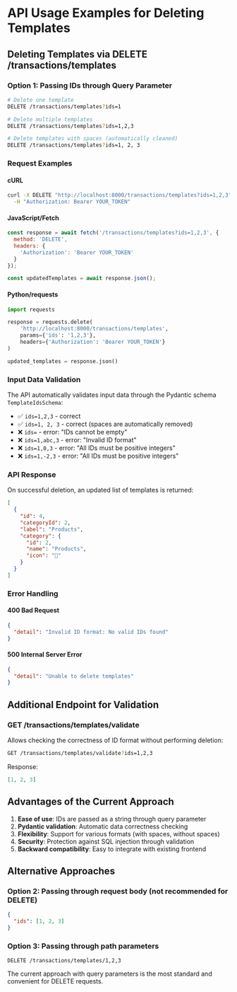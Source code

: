 # API Usage Examples for Deleting Templates

## Deleting Templates via DELETE /transactions/templates

### Option 1: Passing IDs through Query Parameter

```bash
# Delete one template
DELETE /transactions/templates?ids=1

# Delete multiple templates
DELETE /transactions/templates?ids=1,2,3

# Delete templates with spaces (automatically cleaned)
DELETE /transactions/templates?ids=1, 2, 3
```

### Request Examples

#### cURL
```bash
curl -X DELETE "http://localhost:8000/transactions/templates?ids=1,2,3" \
  -H "Authorization: Bearer YOUR_TOKEN"
```

#### JavaScript/Fetch
```javascript
const response = await fetch('/transactions/templates?ids=1,2,3', {
  method: 'DELETE',
  headers: {
    'Authorization': 'Bearer YOUR_TOKEN'
  }
});

const updatedTemplates = await response.json();
```

#### Python/requests
```python
import requests

response = requests.delete(
    'http://localhost:8000/transactions/templates',
    params={'ids': '1,2,3'},
    headers={'Authorization': 'Bearer YOUR_TOKEN'}
)

updated_templates = response.json()
```

### Input Data Validation

The API automatically validates input data through the Pydantic schema `TemplateIdsSchema`:

- ✅ `ids=1,2,3` - correct
- ✅ `ids=1, 2, 3` - correct (spaces are automatically removed)
- ❌ `ids=` - error: "IDs cannot be empty"
- ❌ `ids=1,abc,3` - error: "Invalid ID format"
- ❌ `ids=1,0,3` - error: "All IDs must be positive integers"
- ❌ `ids=1,-2,3` - error: "All IDs must be positive integers"

### API Response

On successful deletion, an updated list of templates is returned:

```json
[
  {
    "id": 4,
    "categoryId": 2,
    "label": "Products",
    "category": {
      "id": 2,
      "name": "Products",
      "icon": "🍎"
    }
  }
]
```

### Error Handling

#### 400 Bad Request
```json
{
  "detail": "Invalid ID format: No valid IDs found"
}
```

#### 500 Internal Server Error
```json
{
  "detail": "Unable to delete templates"
}
```

## Additional Endpoint for Validation

### GET /transactions/templates/validate

Allows checking the correctness of ID format without performing deletion:

```bash
GET /transactions/templates/validate?ids=1,2,3
```

Response:
```json
[1, 2, 3]
```

## Advantages of the Current Approach

1. **Ease of use**: IDs are passed as a string through query parameter
2. **Pydantic validation**: Automatic data correctness checking
3. **Flexibility**: Support for various formats (with spaces, without spaces)
4. **Security**: Protection against SQL injection through validation
5. **Backward compatibility**: Easy to integrate with existing frontend

## Alternative Approaches

### Option 2: Passing through request body (not recommended for DELETE)
```json
{
  "ids": [1, 2, 3]
}
```

### Option 3: Passing through path parameters
```
DELETE /transactions/templates/1,2,3
```

The current approach with query parameters is the most standard and convenient for DELETE requests.

